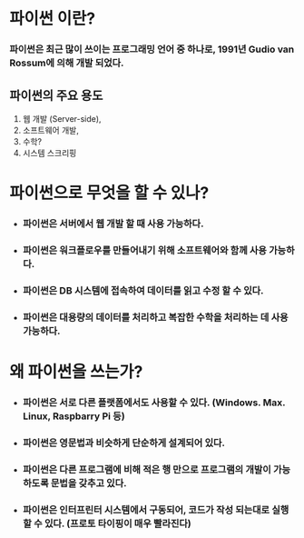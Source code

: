 # 파이썬 이란?

### 파이썬은 최근 많이 쓰이는 프로그래밍 언어 중 하나로, 1991년 Gudio van Rossum에 의해 개발 되었다.

## 파이썬의 주요 용도

1. 웹 개발 (Server-side),
2. 소프트웨어 개발,
3. 수학?
4. 시스템 스크리핑

# 파이썬으로 무엇을 할 수 있나?

* ### 파이썬은 서버에서 웹 개발 할 때 사용 가능하다.

* ### 파이썬은 워크플로우를 만들어내기 위해 소프트웨어와 함께 사용 가능하다.

* ### 파이썬은 DB 시스템에 접속하여 데이터를 읽고 수정 할 수 있다.

* ### 파이썬은 대용량의 데이터를 처리하고 복잡한 수학을 처리하는 데 사용 가능하다. 

# 왜 파이썬을 쓰는가?

* ### 파이썬은 서로 다른 플랫폼에서도 사용할 수 있다. (Windows. Max. Linux, Raspbarry Pi 등)

* ### 파이썬은 영문법과 비슷하게 단순하게 설계되어 있다.

* ### 파이썬은 다른 프로그램에 비해 적은 행 만으로 프로그램의 개발이 가능하도록 문법을 갖추고 있다.

* ### 파이썬은 인터프린터 시스템에서 구동되어, 코드가 작성 되는대로 실행 할 수 있다. (프로토 타이핑이 매우 빨라진다)

  

  

